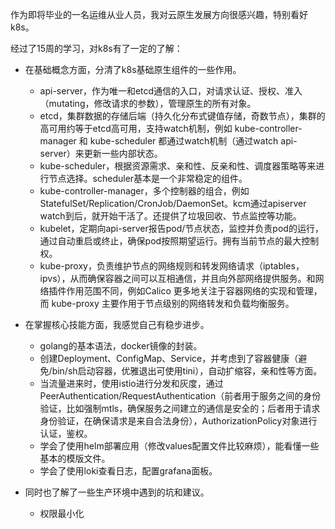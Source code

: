 作为即将毕业的一名运维从业人员，我对云原生发展方向很感兴趣，特别看好k8s。

经过了15周的学习，对k8s有了一定的了解：

- 在基础概念方面，分清了k8s基础原生组件的一些作用。
  - api-server，作为唯一和etcd通信的入口，对请求认证、授权、准入（mutating，修改请求的参数），管理原生的所有对象。
  - etcd，集群数据的存储后端（持久化分布式键值存储，奇数节点），集群的高可用约等于etcd高可用，支持watch机制，例如 kube-controller-manager 和 kube-scheduler 都通过watch机制（通过watch api-server）来更新一些内部状态。
  - kube-scheduler，根据资源需求、亲和性、反亲和性、调度器策略等来进行节点选择。scheduler基本是一个非常稳定的组件。
  - kube-controller-manager，多个控制器的组合，例如StatefulSet/Replication/CronJob/DaemonSet。kcm通过apiserver watch到后，就开始干活了。还提供了垃圾回收、节点监控等功能。
  - kubelet，定期向api-server报告pod/节点状态，监控并负责pod的运行，通过自动重启或终止，确保pod按照期望运行。拥有当前节点的最大控制权。
  - kube-proxy，负责维护节点的网络规则和转发网络请求（iptables，ipvs），从而确保容器之间可以互相通信，并且向外部网络提供服务。和网络插件作用范围不同，例如Calico 更多地关注于容器网络的实现和管理，而 kube-proxy 主要作用于节点级别的网络转发和负载均衡服务。

- 在掌握核心技能方面，我感觉自己有稳步进步。
  - golang的基本语法，docker镜像的封装。
  - 创建Deployment、ConfigMap、Service，并考虑到了容器健康（避免/bin/sh启动容器，优雅退出可使用tini），自动扩缩容，亲和性等方面。
  - 当流量进来时，使用istio进行分发和灰度，通过PeerAuthentication/RequestAuthentication（前者用于服务之间的身份验证，比如强制mtls，确保服务之间建立的通信是安全的；后者用于请求身份验证，在确保请求是来自合法身份），AuthorizationPolicy对象进行认证，鉴权。
  - 学会了使用helm部署应用（修改values配置文件比较麻烦），能看懂一些基本的模版文件。
  - 学会了使用loki查看日志，配置grafana面板。

- 同时也了解了一些生产环境中遇到的坑和建议。
  - 权限最小化

